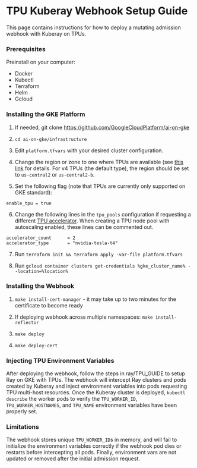 # TPU Kuberay Webhook Setup Guide

This page contains instructions for how to deploy a mutating admission webhook with Kuberay on TPUs.

### Prerequisites

Preinstall on your computer:
- Docker
- Kubectl
- Terraform
- Helm
- Gcloud

### Installing the GKE Platform

1. If needed, git clone https://github.com/GoogleCloudPlatform/ai-on-gke

2. `cd ai-on-gke/infrastructure`

3. Edit `platform.tfvars` with your desired cluster configuration.

4. Change the region or zone to one where TPUs are available (see [this link](https://cloud.google.com/tpu/docs/regions-zones) for details. For v4 TPUs (the default type), the region should be set to `us-central2` or `us-central2-b`.

5. Set the following flag (note that TPUs are currently only supported on GKE standard):
```
enable_tpu = true
```

6. Change the following lines in the `tpu_pools` configuration if requesting a different [TPU accelerator](https://cloud.google.com/tpu/docs/supported-tpu-configurations#using-accelerator-type). When creating a TPU node pool with autoscaling enabled, these lines can be commented out.
```
accelerator_count      = 2
accelerator_type       = "nvidia-tesla-t4"
```

7. Run `terraform init && terraform apply -var-file platform.tfvars`

8. Run `gcloud container clusters get-credentials %gke_cluster_name% --location=%location%`

### Installing the Webhook

1. `make install-cert-manager` - it may take up to two minutes for the certificate to become ready

2. If deploying webhook across multiple namespaces: `make install-reflector`

6. `make deploy`

7. `make deploy-cert`

### Injecting TPU Environment Variables

After deploying the webhook, follow the steps in ray/TPU_GUIDE to setup Ray on GKE with TPUs. The webhook will intercept Ray clusters and pods created by Kuberay and inject environment variables into pods requesting TPU multi-host resources. Once the Kuberay cluster is deployed, `kubectl describe` the worker pods to verify the `TPU_WORKER_ID`, `TPU_WORKER_HOSTNAMES`, and `TPU_NAME` environment variables have been properly set.

### Limitations

The webhook stores unique `TPU_WORKER_ID`s in memory, and will fail to initialize the environment variables correctly if the webhook pod dies or restarts before intercepting all pods. Finally, environment vars are not updated or removed after the initial admission request.